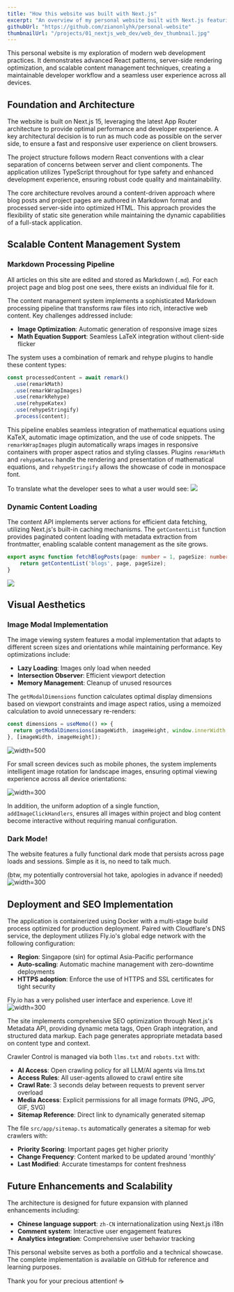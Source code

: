 ```yaml
---
title: "How this website was built with Next.js"
excerpt: "An overview of my personal website built with Next.js featuring responsive design, content management, LaTeX support, and optimized deployment"
githubUrl: "https://github.com/zianonlyhk/personal-website"
thumbnailUrl: "/projects/01_nextjs_web_dev/web_dev_thumbnail.jpg"
---
```


This personal website is my exploration of modern web development practices. It demonstrates advanced React patterns, server-side rendering optimization, and scalable content management techniques, creating a maintainable developer workflow and a seamless user experience across all devices.

## Foundation and Architecture

The website is built on Next.js 15, leveraging the latest App Router architecture to provide optimal performance and developer experience. A key architectural decision is to run as much code as possible on the server side, to ensure a fast and responsive user experience on client browsers. 

The project structure follows modern React conventions with a clear separation of concerns between server and client components. The application utilizes TypeScript throughout for type safety and enhanced development experience, ensuring robust code quality and maintainability.

The core architecture revolves around a content-driven approach where blog posts and project pages are authored in Markdown format and processed server-side into optimized HTML. This approach provides the flexibility of static site generation while maintaining the dynamic capabilities of a full-stack application.

## Scalable Content Management System

### Markdown Processing Pipeline

All articles on this site are edited and stored as Markdown (`.md`). For each project page and blog post one sees, there exists an individual file for it.

The content management system implements a sophisticated Markdown processing pipeline that transforms raw files into rich, interactive web content. Key challenges addressed include:

- **Image Optimization**: Automatic generation of responsive image sizes
- **Math Equation Support**: Seamless LaTeX integration without client-side flicker

The system uses a combination of remark and rehype plugins to handle these content types:

```typescript
const processedContent = await remark()
  .use(remarkMath)
  .use(remarkWrapImages)
  .use(remarkRehype)
  .use(rehypeKatex)
  .use(rehypeStringify)
  .process(content);
```

This pipeline enables seamless integration of mathematical equations using KaTeX, automatic image optimization, and the use of code snippets. The `remarkWrapImages` plugin automatically wraps images in responsive containers with proper aspect ratios and styling classes. Plugins `remarkMath` and `rehypeKatex` handle the rendering and presentation of mathematical equations, and `rehypeStringify` allows the showcase of code in monospace font.

To translate what the developer sees to what a user would see:
![](/projects/01_nextjs_web_dev/cm.png)

### Dynamic Content Loading

The content API implements server actions for efficient data fetching, utilizing Next.js's built-in caching mechanisms. The `getContentList` function provides paginated content loading with metadata extraction from frontmatter, enabling scalable content management as the site grows.

```typescript
export async function fetchBlogPosts(page: number = 1, pageSize: number = 6) {
    return getContentList('blogs', page, pageSize);
}
```

![](/projects/01_nextjs_web_dev/dynamic_paging.png)

## Visual Aesthetics

### Image Modal Implementation

The image viewing system features a modal implementation that adapts to different screen sizes and orientations while maintaining performance. Key optimizations include:

- **Lazy Loading**: Images only load when needed
- **Intersection Observer**: Efficient viewport detection
- **Memory Management**: Cleanup of unused resources

The `getModalDimensions` function calculates optimal display dimensions based on viewport constraints and image aspect ratios, using a memoized calculation to avoid unnecessary re-renders:

```typescript
const dimensions = useMemo(() => {
  return getModalDimensions(imageWidth, imageHeight, window.innerWidth, window.innerHeight);
}, [imageWidth, imageHeight]);
```

![](/projects/01_nextjs_web_dev/img_click_zoom.gif "width=500")

For small screen devices such as mobile phones, the system implements intelligent image rotation for landscape images, ensuring optimal viewing experience across all device orientations:

![](/projects/01_nextjs_web_dev/mobile_view.gif "width=300")


In addition, the uniform adoption of a single function, `addImageClickHandlers`, ensures all images within project and blog content become interactive without requiring manual configuration.

### Dark Mode!

The website features a fully functional dark mode that persists across page loads and sessions. Simple as it is, no need to talk much.

(btw, my potentially controversial hot take, apologies in advance if needed)
![](/projects/01_nextjs_web_dev/darkmode_meme.png "width=300")

## Deployment and SEO Implementation

The application is containerized using Docker with a multi-stage build process optimized for production deployment. Paired with Cloudflare's DNS service, the deployment utilizes Fly.io's global edge network with the following configuration:

- **Region**: Singapore (sin) for optimal Asia-Pacific performance
- **Auto-scaling**: Automatic machine management with zero-downtime deployments
- **HTTPS adoption**: Enforce the use of HTTPS and SSL certificates for tight security

Fly.io has a very polished user interface and experience. Love it!
![](/projects/01_nextjs_web_dev/flyio.png "width=300")

The site implements comprehensive SEO optimization through Next.js's Metadata API, providing dynamic meta tags, Open Graph integration, and structured data markup. Each page generates appropriate metadata based on content type and context.

Crawler Control is managed via both `llms.txt` and `robots.txt` with:
- **AI Access**: Open crawling policy for all LLM/AI agents via llms.txt
- **Access Rules**: All user-agents allowed to crawl entire site
- **Crawl Rate**: 3 seconds delay between requests to prevent server overload
- **Media Access**: Explicit permissions for all image formats (PNG, JPG, GIF, SVG)
- **Sitemap Reference**: Direct link to dynamically generated sitemap

The file `src/app/sitemap.ts` automatically generates a sitemap for web crawlers with:
- **Priority Scoring**: Important pages get higher priority
- **Change Frequency**: Content marked to be updated around 'monthly'
- **Last Modified**: Accurate timestamps for content freshness

## Future Enhancements and Scalability

The architecture is designed for future expansion with planned enhancements including:

- **Chinese language support**: `zh-CN` internationalization using Next.js i18n
- **Comment system**: Interactive user engagement features
- **Analytics integration**: Comprehensive user behavior tracking

This personal website serves as both a portfolio and a technical showcase. The complete implementation is available on GitHub for reference and learning purposes.

Thank you for your precious attention! ☕